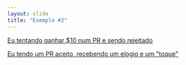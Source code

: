 ```yaml
---
layout: slide
title: "Exemplo #2"
---
```


[Eu tentando ganhar \$10 num PR e sendo rejeitado](https://github.com/sweetalert2/sweetalert2/pull/1991)

[Eu tendo um PR aceito, recebendo um elogio e um "toque"](https://github.com/sweetalert2/sweetalert2/pull/1985)
